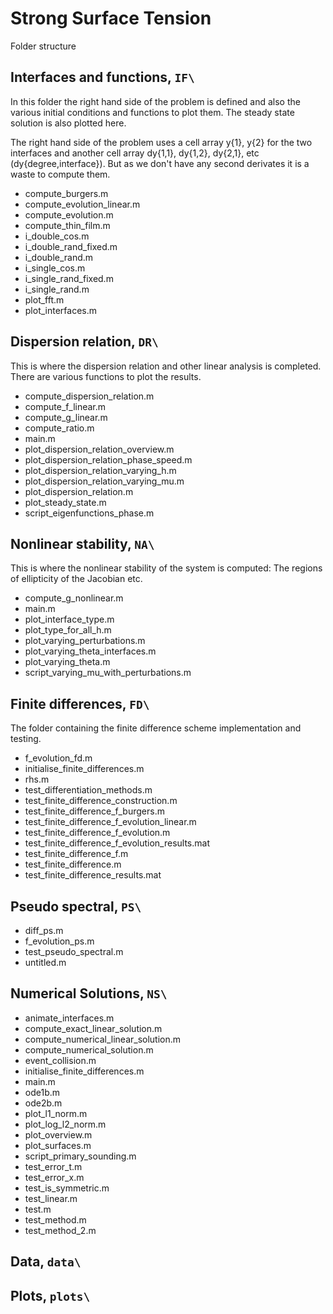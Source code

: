 # Strong Surface Tension

Folder structure

## Interfaces and functions, `IF\`

In this folder the right hand side of the problem is defined and also the various initial conditions and functions to plot them. The steady state solution is also plotted here.

The right hand side of the problem uses a cell array y{1}, y{2} for the two interfaces and another cell array dy{1,1}, dy{1,2}, dy{2,1}, etc (dy{degree,interface}). But as we don't have any second derivates it is a waste to compute them.

* compute_burgers.m
* compute_evolution_linear.m
* compute_evolution.m
* compute_thin_film.m
* i_double_cos.m
* i_double_rand_fixed.m
* i_double_rand.m
* i_single_cos.m
* i_single_rand_fixed.m
* i_single_rand.m
* plot_fft.m
* plot_interfaces.m


## Dispersion relation, `DR\`

This is where the dispersion relation and other linear analysis is completed.
There are various functions to plot the results.

* compute_dispersion_relation.m
* compute_f_linear.m
* compute_g_linear.m
* compute_ratio.m
* main.m
* plot_dispersion_relation_overview.m
* plot_dispersion_relation_phase_speed.m
* plot_dispersion_relation_varying_h.m
* plot_dispersion_relation_varying_mu.m
* plot_dispersion_relation.m
* plot_steady_state.m
* script_eigenfunctions_phase.m


## Nonlinear stability, `NA\`

This is where the nonlinear stability of the system is computed:
The regions of ellipticity of the Jacobian etc.

* compute_g_nonlinear.m
* main.m
* plot_interface_type.m
* plot_type_for_all_h.m
* plot_varying_perturbations.m
* plot_varying_theta_interfaces.m
* plot_varying_theta.m
* script_varying_mu_with_perturbations.m


## Finite differences, `FD\`

The folder containing the finite difference scheme implementation and testing.

* f_evolution_fd.m
* initialise_finite_differences.m
* rhs.m
* test_differentiation_methods.m
* test_finite_difference_construction.m
* test_finite_difference_f_burgers.m
* test_finite_difference_f_evolution_linear.m
* test_finite_difference_f_evolution.m
* test_finite_difference_f_evolution_results.mat
* test_finite_difference_f.m
* test_finite_difference.m
* test_finite_difference_results.mat


## Pseudo spectral, `PS\`

* diff_ps.m
* f_evolution_ps.m
* test_pseudo_spectral.m
* untitled.m


## Numerical Solutions, `NS\`

* animate_interfaces.m
* compute_exact_linear_solution.m
* compute_numerical_linear_solution.m
* compute_numerical_solution.m
* event_collision.m
* initialise_finite_differences.m
* main.m
* ode1b.m
* ode2b.m
* plot_l1_norm.m
* plot_log_l2_norm.m
* plot_overview.m
* plot_surfaces.m
* script_primary_sounding.m
* test_error_t.m
* test_error_x.m
* test_is_symmetric.m
* test_linear.m
* test.m
* test_method.m
* test_method_2.m


## Data, `data\`


## Plots, `plots\`
